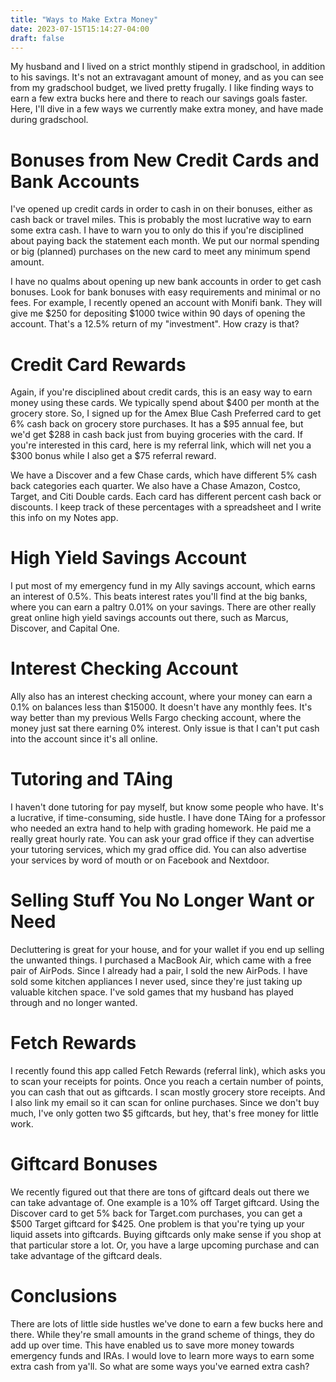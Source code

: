 ```yaml
---
title: "Ways to Make Extra Money"
date: 2023-07-15T15:14:27-04:00
draft: false
---
```


My husband and I lived on a strict monthly stipend in gradschool, in addition to his savings. It's not an extravagant amount of money, and as you can see from my gradschool budget, we lived pretty frugally. I like finding ways to earn a few extra bucks here and there to reach our savings goals faster. Here, I'll dive in a few ways we currently make extra money, and have made during gradschool. 

# Bonuses from New Credit Cards and Bank Accounts

I've opened up credit cards in order to cash in on their bonuses, either as cash back or travel miles. This is probably the most lucrative way to earn some extra cash. I have to warn you to only do this if you're disciplined about paying back the statement each month. We put our normal spending or big (planned) purchases on the new card to meet any minimum spend amount.

I have no qualms about opening up new bank accounts in order to get cash bonuses. Look for bank bonuses with easy requirements and minimal or no fees. For example, I recently opened an account with Monifi bank. They will give me $250 for depositing $1000 twice within 90 days of opening the account. That's a 12.5% return of my "investment". How crazy is that?

# Credit Card Rewards

Again, if you're disciplined about credit cards, this is an easy way to earn money using these cards. We typically spend about $400 per month at the grocery store. So, I signed up for the Amex Blue Cash Preferred card to get 6% cash back on grocery store purchases. It has a $95 annual fee, but we'd get $288 in cash back just from buying groceries with the card. If you're interested in this card, here is my referral link, which will net you a $300 bonus while I also get a $75 referral reward. 

We have a Discover and a few Chase cards, which have different 5% cash back categories each quarter. We also have a Chase Amazon, Costco, Target, and Citi Double cards. Each card has different percent cash back or discounts. I keep track of these percentages with a spreadsheet and I write this info on my Notes app. 

# High Yield Savings Account

I put most of my emergency fund in my Ally savings account, which earns an interest of 0.5%. This beats interest rates you'll find at the big banks, where you can earn a paltry 0.01% on your savings. There are other really great online high yield savings accounts out there, such as Marcus, Discover, and Capital One. 

# Interest Checking Account

Ally also has an interest checking account, where your money can earn a 0.1% on balances less than $15000. It doesn't have any monthly fees. It's way better than my previous Wells Fargo checking account, where the money just sat there earning 0% interest. Only issue is that I can't put cash into the account since it's all online. 

# Tutoring and TAing
I haven't done tutoring for pay myself, but know some people who have. It's a lucrative, if time-consuming, side hustle. I have done TAing for a professor who needed an extra hand to help with grading homework. He paid me a really great hourly rate. You can ask your grad office if they can advertise your tutoring services, which my grad office did. You can also advertise your services by word of mouth or on Facebook and Nextdoor. 

# Selling Stuff You No Longer Want or Need
Decluttering is great for your house, and for your wallet if you end up selling the unwanted things. I purchased a MacBook Air, which came with a free pair of AirPods. Since I already had a pair, I sold the new AirPods. I have sold some kitchen appliances I never used, since they're just taking up valuable kitchen space. I've sold games that my husband has played through and no longer wanted. 

# Fetch Rewards
I recently found this app called Fetch Rewards (referral link), which asks you to scan your receipts for points. Once you reach a certain number of points, you can cash that out as giftcards. I scan mostly grocery store receipts. And I also link my email so it can scan for online purchases. Since we don't buy much, I've only gotten two $5 giftcards, but hey, that's free money for little work.

# Giftcard Bonuses
We recently figured out that there are tons of giftcard deals out there we can take advantage of. One example is a 10% off Target giftcard. Using the Discover card to get 5% back for Target.com purchases, you can get a $500 Target giftcard for $425. One problem is that you're tying up your liquid assets into giftcards. Buying giftcards only make sense if you shop at that particular store a lot. Or, you have a large upcoming purchase and can take advantage of the giftcard deals. 

# Conclusions

There are lots of little side hustles we've done to earn a few bucks here and there. While they're small amounts in the grand scheme of things, they do add up over time. This have enabled us to save more money towards emergency funds and IRAs. I would love to learn more ways to earn some extra cash from ya'll. So what are some ways you've earned extra cash?


